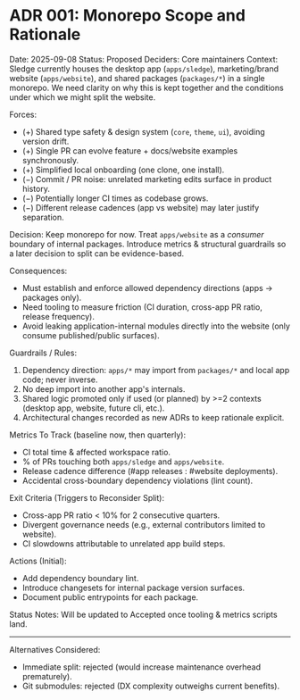# ADR 001: Monorepo Scope and Rationale

Date: 2025-09-08
Status: Proposed
Deciders: Core maintainers
Context:
Sledge currently houses the desktop app (`apps/sledge`), marketing/brand website (`apps/website`), and shared packages (`packages/*`) in a single monorepo. We need clarity on why this is kept together and the conditions under which we might split the website.

Forces:

- (+) Shared type safety & design system (`core`, `theme`, `ui`), avoiding version drift.
- (+) Single PR can evolve feature + docs/website examples synchronously.
- (+) Simplified local onboarding (one clone, one install).
- (−) Commit / PR noise: unrelated marketing edits surface in product history.
- (−) Potentially longer CI times as codebase grows.
- (−) Different release cadences (app vs website) may later justify separation.

Decision:
Keep monorepo for now. Treat `apps/website` as a _consumer_ boundary of internal packages. Introduce metrics & structural guardrails so a later decision to split can be evidence-based.

Consequences:

- Must establish and enforce allowed dependency directions (apps → packages only).
- Need tooling to measure friction (CI duration, cross-app PR ratio, release frequency).
- Avoid leaking application-internal modules directly into the website (only consume published/public surfaces).

Guardrails / Rules:

1. Dependency direction: `apps/*` may import from `packages/*` and local app code; never inverse.
2. No deep import into another app's internals.
3. Shared logic promoted only if used (or planned) by >=2 contexts (desktop app, website, future cli, etc.).
4. Architectural changes recorded as new ADRs to keep rationale explicit.

Metrics To Track (baseline now, then quarterly):

- CI total time & affected workspace ratio.
- % of PRs touching both `apps/sledge` and `apps/website`.
- Release cadence difference (#app releases : #website deployments).
- Accidental cross-boundary dependency violations (lint count).

Exit Criteria (Triggers to Reconsider Split):

- Cross-app PR ratio < 10% for 2 consecutive quarters.
- Divergent governance needs (e.g., external contributors limited to website).
- CI slowdowns attributable to unrelated app build steps.

Actions (Initial):

- Add dependency boundary lint.
- Introduce changesets for internal package version surfaces.
- Document public entrypoints for each package.

Status Notes:
Will be updated to Accepted once tooling & metrics scripts land.

---

Alternatives Considered:

- Immediate split: rejected (would increase maintenance overhead prematurely).
- Git submodules: rejected (DX complexity outweighs current benefits).

